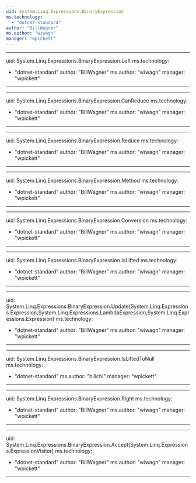 ```yaml
---
uid: System.Linq.Expressions.BinaryExpression
ms.technology: 
  - "dotnet-standard"
author: "BillWagner"
ms.author: "wiwagn"
manager: "wpickett"
---
```


---
uid: System.Linq.Expressions.BinaryExpression.Left
ms.technology: 
  - "dotnet-standard"
author: "BillWagner"
ms.author: "wiwagn"
manager: "wpickett"
---

---
uid: System.Linq.Expressions.BinaryExpression.CanReduce
ms.technology: 
  - "dotnet-standard"
author: "BillWagner"
ms.author: "wiwagn"
manager: "wpickett"
---

---
uid: System.Linq.Expressions.BinaryExpression.Reduce
ms.technology: 
  - "dotnet-standard"
author: "BillWagner"
ms.author: "wiwagn"
manager: "wpickett"
---

---
uid: System.Linq.Expressions.BinaryExpression.Method
ms.technology: 
  - "dotnet-standard"
author: "BillWagner"
ms.author: "wiwagn"
manager: "wpickett"
---

---
uid: System.Linq.Expressions.BinaryExpression.Conversion
ms.technology: 
  - "dotnet-standard"
author: "BillWagner"
ms.author: "wiwagn"
manager: "wpickett"
---

---
uid: System.Linq.Expressions.BinaryExpression.IsLifted
ms.technology: 
  - "dotnet-standard"
author: "BillWagner"
ms.author: "wiwagn"
manager: "wpickett"
---

---
uid: System.Linq.Expressions.BinaryExpression.Update(System.Linq.Expressions.Expression,System.Linq.Expressions.LambdaExpression,System.Linq.Expressions.Expression)
ms.technology: 
  - "dotnet-standard"
author: "BillWagner"
ms.author: "wiwagn"
manager: "wpickett"
---

---
uid: System.Linq.Expressions.BinaryExpression.IsLiftedToNull
ms.technology: 
  - "dotnet-standard"
ms.author: "billchi"
manager: "wpickett"
---

---
uid: System.Linq.Expressions.BinaryExpression.Right
ms.technology: 
  - "dotnet-standard"
author: "BillWagner"
ms.author: "wiwagn"
manager: "wpickett"
---

---
uid: System.Linq.Expressions.BinaryExpression.Accept(System.Linq.Expressions.ExpressionVisitor)
ms.technology: 
  - "dotnet-standard"
author: "BillWagner"
ms.author: "wiwagn"
manager: "wpickett"
---
